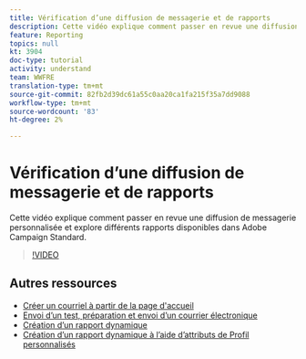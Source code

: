 ```yaml
---
title: Vérification d’une diffusion de messagerie et de rapports
description: Cette vidéo explique comment passer en revue une diffusion de messagerie personnalisée et explore différents rapports disponibles dans Adobe Campaign Standard (ACS).
feature: Reporting
topics: null
kt: 3904
doc-type: tutorial
activity: understand
team: WWFRE
translation-type: tm+mt
source-git-commit: 82fb2d39dc61a55c0aa20ca1fa215f35a7dd9088
workflow-type: tm+mt
source-wordcount: '83'
ht-degree: 2%

---
```



# Vérification d’une diffusion de messagerie et de rapports

Cette vidéo explique comment passer en revue une diffusion de messagerie personnalisée et explore différents rapports disponibles dans Adobe Campaign Standard.

>[!VIDEO](https://video.tv.adobe.com/v/21389?quality=12)

## Autres ressources

* [Créer un courriel à partir de la page d&#39;accueil](/help/communication-channels/email/create-email-from-homepage.md)
* [Envoi d’un test, préparation et envoi d’un courrier électronique](/help/communication-channels/email/sending-test-preparing-sending-email.md)
* [Création d’un rapport dynamique](/help/reporting/creating-a-dynamic-report.md)
* [Création d’un rapport dynamique à l’aide d’attributs de Profil personnalisés](/help/reporting/custom-profile-attributes-dynamic-reports.md)
